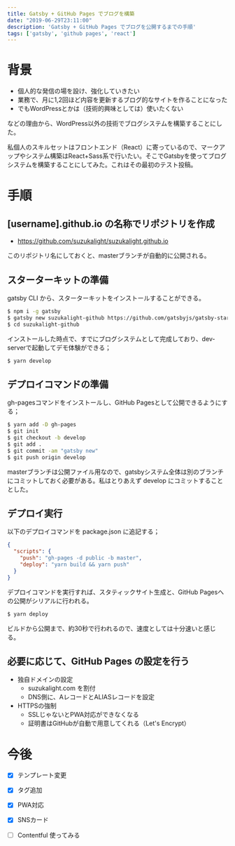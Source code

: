 ```yaml
---
title: Gatsby + GitHub Pages でブログを構築
date: "2019-06-29T23:11:00"
description: 'Gatsby + GitHub Pages でブログを公開するまでの手順'
tags: ['gatsby', 'github pages', 'react']
---
```



# 背景

- 個人的な発信の場を設け、強化していきたい
- 業務で、月に1,2回ほど内容を更新するブログ的なサイトを作ることになった
- でもWordPressとかは（技術的興味としては）使いたくない

などの理由から、WordPress以外の技術でブログシステムを構築することにした。

私個人のスキルセットはフロントエンド（React）に寄っているので、マークアップやシステム構築はReact+Sass系で行いたい。そこでGatsbyを使ってブログシステムを構築することにしてみた。これはその最初のテスト投稿。

# 手順

## [username].github.io の名称でリポジトリを作成

- https://github.com/suzukalight/suzukalight.github.io

このリポジトリ名にしておくと、masterブランチが自動的に公開される。

## スターターキットの準備

gatsby CLI から、スターターキットをインストールすることができる。

```bash
$ npm i -g gatsby
$ gatsby new suzukalight-github https://github.com/gatsbyjs/gatsby-starter-blog
$ cd suzukalight-github
```

インストールした時点で、すでにブログシステムとして完成しており、dev-serverで起動してデモ体験ができる；

```bash
$ yarn develop
```

## デプロイコマンドの準備

gh-pagesコマンドをインストールし、GitHub Pagesとして公開できるようにする；

```bash
$ yarn add -D gh-pages
$ git init
$ git checkout -b develop
$ git add .
$ git commit -am "gatsby new"
$ git push origin develop
```

masterブランチは公開ファイル用なので、gatsbyシステム全体は別のブランチにコミットしておく必要がある。私はとりあえず develop にコミットすることとした。

## デプロイ実行

以下のデプロイコマンドを package.json に追記する；

```json{3-4}:title=package.json
{
  "scripts": {
    "push": "gh-pages -d public -b master",
    "deploy": "yarn build && yarn push"
  }
}
```

デプロイコマンドを実行すれば、スタティックサイト生成と、GitHub Pagesへの公開がシリアルに行われる。

```bash
$ yarn deploy
```

ビルドから公開まで、約30秒で行われるので、速度としては十分速いと感じる。

## 必要に応じて、GitHub Pages の設定を行う

- 独自ドメインの設定
    - suzukalight.com を割付
    - DNS側に、AレコードとALIASレコードを設定
- HTTPSの強制
    - SSLじゃないとPWA対応ができなくなる
    - 証明書はGitHubが自動で用意してくれる（Let's Encrypt）

# 今後

- [x] テンプレート変更
- [x] タグ追加
- [x] PWA対応
- [x] SNSカード
- [ ] Contentful 使ってみる

